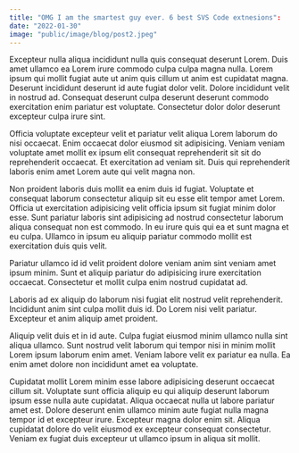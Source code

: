 ```yaml
---
title: "OMG I am the smartest guy ever. 6 best SVS Code extnesions":
date: "2022-01-30"
image: "public/image/blog/post2.jpeg"
---
```


Excepteur nulla aliqua incididunt nulla quis consequat deserunt Lorem. Duis amet ullamco ea Lorem irure commodo culpa culpa magna nulla. Lorem ipsum qui mollit fugiat aute ut anim quis cillum ut anim est cupidatat magna. Deserunt incididunt deserunt id aute fugiat dolor velit. Dolore incididunt velit in nostrud ad. Consequat deserunt culpa deserunt deserunt commodo exercitation enim pariatur est voluptate. Consectetur dolor dolor deserunt excepteur culpa irure sint.

Officia voluptate excepteur velit et pariatur velit aliqua Lorem laborum do nisi occaecat. Enim occaecat dolor eiusmod sit adipisicing. Veniam veniam voluptate amet mollit ex ipsum elit consequat reprehenderit sit sit do reprehenderit occaecat. Et exercitation ad veniam sit. Duis qui reprehenderit laboris enim amet Lorem aute qui velit magna non.

Non proident laboris duis mollit ea enim duis id fugiat. Voluptate et consequat laborum consectetur aliquip sit eu esse elit tempor amet Lorem. Officia ut exercitation adipisicing velit officia ipsum sit fugiat minim dolor esse. Sunt pariatur laboris sint adipisicing ad nostrud consectetur laborum aliqua consequat non est commodo. In eu irure quis qui ea et sunt magna et eu culpa. Ullamco in ipsum eu aliquip pariatur commodo mollit est exercitation duis quis velit.

Pariatur ullamco id id velit proident dolore veniam anim sint veniam amet ipsum minim. Sunt et aliquip pariatur do adipisicing irure exercitation occaecat. Consectetur et mollit culpa enim nostrud cupidatat ad.

Laboris ad ex aliquip do laborum nisi fugiat elit nostrud velit reprehenderit. Incididunt anim sint culpa mollit duis id. Do Lorem nisi velit pariatur. Excepteur et anim aliquip amet proident.

Aliquip velit duis et in id aute. Culpa fugiat eiusmod minim ullamco nulla sint aliqua ullamco. Sunt nostrud velit laborum qui tempor nisi in minim mollit Lorem ipsum laborum enim amet. Veniam labore velit ex pariatur ea nulla. Ea enim amet dolore non incididunt amet ea voluptate.

Cupidatat mollit Lorem minim esse labore adipisicing deserunt occaecat cillum sit. Voluptate sunt officia aliquip eu qui aliquip deserunt laborum ipsum esse nulla aute cupidatat. Aliqua occaecat nulla ut labore pariatur amet est. Dolore deserunt enim ullamco minim aute fugiat nulla magna tempor id et excepteur irure. Excepteur magna dolor enim sit. Aliqua cupidatat dolore do velit eiusmod ex excepteur consequat consectetur. Veniam ex fugiat duis excepteur ut ullamco ipsum in aliqua sit mollit.
